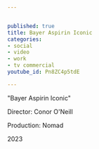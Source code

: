 ```yaml
---


published: true
title: Bayer Aspirin Iconic
categories:
- social
- video
- work
- tv commercial
youtube_id: Pn8ZC4p5tdE

---
```

"Bayer Aspirin Iconic"

Director: Conor O'Neill

Production: Nomad

2023